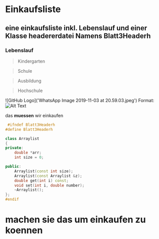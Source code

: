 # Einkaufsliste

## eine einkaufsliste inkl. Lebenslauf und einer Klasse headererdatei Namens Blatt3Headerh


### Lebenslauf

  > Kindergarten

  > Schule
 
  > Ausbildung

  > Hochschule

![GitHub Logo]('WhatsApp Image 2019-11-03 at 20.59.03.jpeg')
Format: ![Alt Text](url)




das **muessen** wir einkaufen

```cpp
 #ifndef Blatt3Headerh
#define Blatt3Headerh

class Arraylist
{
private:
    double *arr;
    int size = 0;

public:
    Arraylist(const int size);
    Arraylist(const Arraylist &z);
    double get(int i) const;
    void set(int i, double number);
    ~Arraylist();
};
#endif
```



# machen sie das um einkaufen zu koennen
